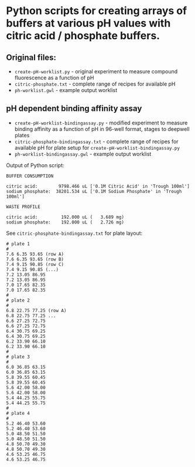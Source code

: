 # Python scripts for creating arrays of buffers at various pH values with citric acid / phosphate buffers.

## Original files:
* `create-pH-worklist.py` - original experiment to measure compound fluorescence as a function of pH
* `citric-phosphate.txt` - complete range of recipes for available pH
* `ph-worklist.gwl` - example output worklist

## pH dependent binding affinity assay
* `create-pH-worklist-bindingassay.py` - modified experiment to measure binding affinity as a function of pH in 96-well format, stages to deepwell plates
* `citric-phosphate-bindingassay.txt` - complete range of recipes for available pH for plate setup for `create-pH-worklist-bindingassay.py`
* `ph-worklist-bindingassay.gwl` - example output worklist

Output of Python script:
```
BUFFER CONSUMPTION

citric acid:        9798.466 uL ['0.1M Citric Acid' in 'Trough 100ml']
sodium phosphate:  38201.534 uL ['0.1M Sodium Phosphate' in 'Trough 100ml']

WASTE PROFILE

citric acid:         192.000 uL (   3.689 mg)
sodium phosphate:    192.000 uL (   2.726 mg)
```
See `citric-phosphate-bindingassay.txt` for plate layout:
```
# plate 1
#
7.6 6.35 93.65 (row A)
7.6 6.35 93.65 (row B)
7.4 9.15 90.85 (row C)
7.4 9.15 90.85 (...)
7.2 13.05 86.95
7.2 13.05 86.95
7.0 17.65 82.35
7.0 17.65 82.35
#
# plate 2
#
6.8 22.75 77.25 (row A)
6.8 22.75 77.25 ...
6.6 27.25 72.75
6.6 27.25 72.75
6.4 30.75 69.25
6.4 30.75 69.25
6.2 33.90 66.10
6.2 33.90 66.10
#
# plate 3
#
6.0 36.85 63.15
6.0 36.85 63.15
5.8 39.55 60.45
5.8 39.55 60.45
5.6 42.00 58.00
5.6 42.00 58.00
5.4 44.25 55.75
5.4 44.25 55.75
#
# plate 4
#
5.2 46.40 53.60
5.2 46.40 53.60
5.0 48.50 51.50
5.0 48.50 51.50
4.8 50.70 49.30
4.8 50.70 49.30
4.6 53.25 46.75
4.6 53.25 46.75
```
